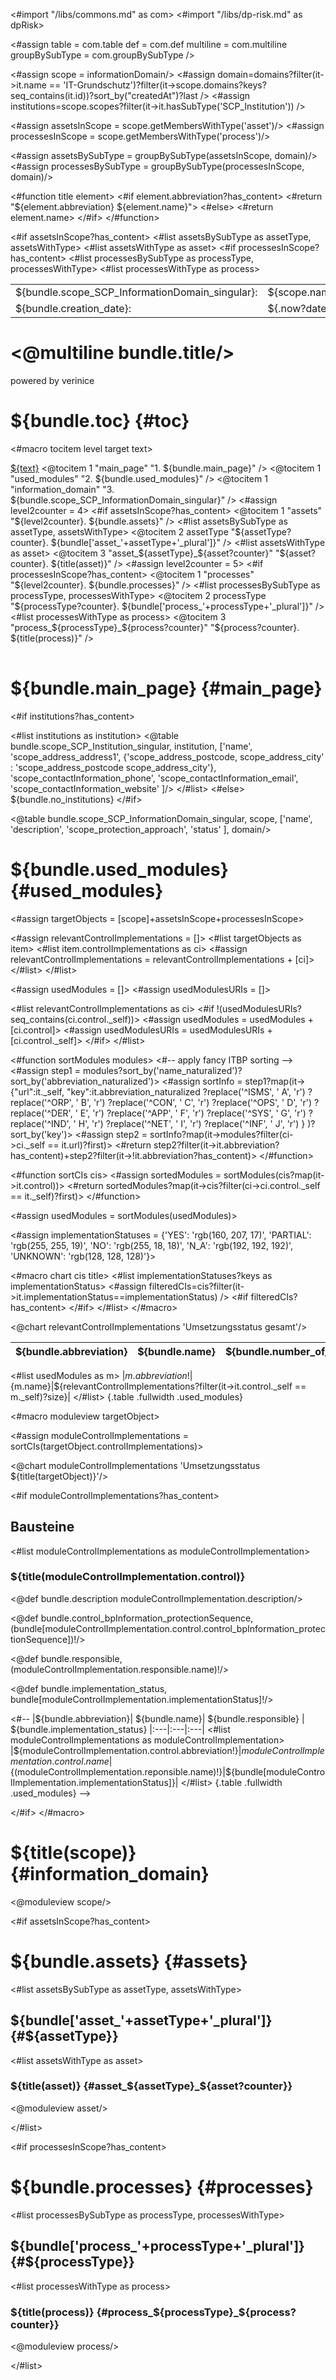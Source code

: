 <#import "/libs/commons.md" as com>
<#import "/libs/dp-risk.md" as dpRisk>

<#assign table = com.table
         def = com.def
         multiline = com.multiline
         groupBySubType = com.groupBySubType />


<style>
<#include "styles/default.css">
h1, h2, h3, h4 {
  page-break-after: avoid;
}

td {
  vertical-align: top;
}

.main_page {
  page-break-after: always;
}

.main_page table th:first-child, .main_page table td:first-child {
  width: 8cm;
}

table.used_modules th:first-child, table.used_modules td:first-child {
  width: 2cm;
}

table.used_modules th:last-child, table.used_modules td:last-child {
  width: 5cm;
}

.fullwidth {
  width: 100%;
}

.nobreak {
  page-break-inside: avoid;
}
</style>

<#assign scope = informationDomain/>
<#assign domain=domains?filter(it->it.name == 'IT-Grundschutz')?filter(it->scope.domains?keys?seq_contains(it.id))?sort_by("createdAt")?last />
<#assign institutions=scope.scopes?filter(it->it.hasSubType('SCP_Institution')) />

<#assign assetsInScope = scope.getMembersWithType('asset')/>
<#assign processesInScope = scope.getMembersWithType('process')/>

<#assign assetsBySubType = groupBySubType(assetsInScope, domain)/>
<#assign processesBySubType = groupBySubType(processesInScope, domain)/>


<#function title element>
<#if element.abbreviation?has_content>
  <#return "${element.abbreviation} ${element.name}">
  <#else>
  <#return element.name>
</#if>
</#function>

<bookmarks>
  <bookmark name="${bundle.toc}" href="#toc"/>
  <bookmark name="${bundle.main_page}" href="#main_page"/>
  <bookmark name="${bundle.used_modules}" href="#used_modules"/>
  <bookmark name="${bundle.scope_SCP_InformationDomain_singular}" href="#information_domain"/>
<#if assetsInScope?has_content>
  <bookmark name="${bundle.assets}" href="#assets">
    <#list assetsBySubType as assetType, assetsWithType>
      <bookmark name="${bundle['asset_'+assetType+'_plural']}" href="#${assetType}">
        <#list assetsWithType as asset>
          <bookmark name="${title(asset)}" href="#asset_${assetType}_${asset?counter}">
          </bookmark>
        </#list>
      </bookmark>
    </#list>
  </bookmark>    
</#if>
<#if processesInScope?has_content>
  <bookmark name="${bundle.processes}" href="#processes">
    <#list processesBySubType as processType, processesWithType>
      <bookmark name="${bundle['process_'+processType+'_plural']}" href="#${processType}">
        <#list processesWithType as process>
          <bookmark name="${title(process)}" href="#process_${processType}_${process?counter}">
          </bookmark>
        </#list>
      </bookmark>
    </#list>
  </bookmark>    
</#if>    
</bookmarks>


<div class="footer-left">
  <table>
    <tr>
      <td>${bundle.scope_SCP_InformationDomain_singular}: </td>
      <td>${scope.name}</td>
    </tr>
    <tr>
      <td>${bundle.creation_date}: </td>
      <td>${.now?date}</td>
    </tr>
  </table>
</div>

<div class="cover">
<h1><@multiline bundle.title/></h1>
<p>powered by verinice</p>
</div>


# ${bundle.toc} {#toc}
<#macro tocitem level target text>
  <tr class="level${level}">
    <td>
      <a title="${bundle('jumpto', text)}" href="#${target}">${text}</a>
    </td>
    <td>
      <span href="#${target}"/>
    </td>
  </tr>
</#macro>

<table class="toc">
<tbody>
  <@tocitem 1 "main_page" "1. ${bundle.main_page}" />
  <@tocitem 1 "used_modules" "2. ${bundle.used_modules}" />
  <@tocitem 1 "information_domain" "3. ${bundle.scope_SCP_InformationDomain_singular}" />
  <#assign level2counter = 4>
  <#if assetsInScope?has_content>
    <@tocitem 1 "assets" "${level2counter}. ${bundle.assets}" />
    <#list assetsBySubType as assetType, assetsWithType>
      <@tocitem 2 assetType "${assetType?counter}. ${bundle['asset_'+assetType+'_plural']}" />
      <#list assetsWithType as asset>
        <@tocitem 3 "asset_${assetType}_${asset?counter}" "${asset?counter}. ${title(asset)}" />
      </#list>
     </#list>
    <#assign level2counter = 5>
  </#if>
  <#if processesInScope?has_content>
    <@tocitem 1 "processes" "${level2counter}. ${bundle.processes}" />
    <#list processesBySubType as processType, processesWithType>
      <@tocitem 2 processType "${processType?counter}. ${bundle['process_'+processType+'_plural']}" />
      <#list processesWithType as process>
        <@tocitem 3 "process_${processType}_${process?counter}" "${process?counter}. ${title(process)}" />
      </#list>
     </#list>
   </#if>   
</tbody>
</table>

# ${bundle.main_page} {#main_page}

<div class="main_page">

<#if institutions?has_content>

<#list institutions as institution>
    <@table bundle.scope_SCP_Institution_singular,
    institution,
    ['name',
    'scope_address_address1',
    {'scope_address_postcode, scope_address_city' : 'scope_address_postcode scope_address_city'},
    'scope_contactInformation_phone',
    'scope_contactInformation_email',
    'scope_contactInformation_website'
    ]/>
</#list>
<#else>
${bundle.no_institutions}
</#if>

<@table bundle.scope_SCP_InformationDomain_singular,
scope,
['name',
'description',
'scope_protection_approach',
'status'
],
domain/>

</div>

# ${bundle.used_modules} {#used_modules}

<#assign targetObjects = [scope]+assetsInScope+processesInScope>

<#assign relevantControlImplementations = []>
<#list targetObjects as item>
  <#list item.controlImplementations as ci>
    <#assign relevantControlImplementations = relevantControlImplementations + [ci]>
  </#list>
</#list>

<#assign usedModules = []>
<#assign usedModulesURIs = []>

<#list relevantControlImplementations as ci>
  <#if !(usedModulesURIs?seq_contains(ci.control._self))>
    <#assign usedModules = usedModules + [ci.control]>
    <#assign usedModulesURIs = usedModulesURIs + [ci.control._self]>
  </#if>
</#list>

<#function sortModules modules>
  <#-- apply fancy ITBP sorting -->
  <#assign step1 = modules?sort_by('name_naturalized')?sort_by('abbreviation_naturalized')>
  <#assign sortInfo = step1?map(it->
    {"url":it._self, 
     "key":it.abbreviation_naturalized
       ?replace('^ISMS', ' A', 'r')
       ?replace('^ORP', ' B', 'r')
       ?replace('^CON', ' C', 'r')
       ?replace('^OPS', ' D', 'r')
       ?replace('^DER', ' E', 'r')
       ?replace('^APP', ' F', 'r')
       ?replace('^SYS', ' G', 'r')
       ?replace('^IND', ' H', 'r')
       ?replace('^NET', ' I', 'r')
       ?replace('^INF', ' J', 'r')
    }
  )?sort_by('key')>
  <#assign step2 = sortInfo?map(it->modules?filter(ci->ci._self == it.url)?first)>
  <#return step2?filter(it->it.abbreviation?has_content)+step2?filter(it->!it.abbreviation?has_content)>
</#function>

<#function sortCIs cis>
  <#assign sortedModules = sortModules(cis?map(it->it.control))>
  <#return sortedModules?map(it->cis?filter(ci->ci.control._self == it._self)?first)>
</#function>

<#assign usedModules = sortModules(usedModules)>


<#assign implementationStatuses = {'YES': 'rgb(160, 207, 17)', 'PARTIAL': 'rgb(255, 255, 19)', 'NO': 'rgb(255, 18, 18)', 'N_A': 'rgb(192, 192, 192)', 'UNKNOWN': 'rgb(128, 128, 128)'}>

<#macro chart cis title>
<object type="jfreechart/veo-pie" style="margin-bottom: 2cm;width:10cm;height:8cm;margin:auto;" title="${title}" alt="Diagramm: ${title}">
<#list implementationStatuses?keys as implementationStatus>
  <#assign filteredCIs=cis?filter(it->it.implementationStatus==implementationStatus) />
  <#if filteredCIs?has_content>
    <data name="${bundle[implementationStatus]}" color="${implementationStatuses[implementationStatus]}" value="${filteredCIs?size}"/>
  </#if>
</#list>
</object>
</#macro>

<@chart relevantControlImplementations 'Umsetzungsstatus gesamt'/>

|${bundle.abbreviation}| ${bundle.name}| ${bundle.number_of_occurrences}
|:---|:---|:---|
<#list usedModules as m>
|${m.abbreviation!}|${m.name}|${relevantControlImplementations?filter(it->it.control._self == m._self)?size}|
</#list>
{.table .fullwidth .used_modules}

<div class="pagebreak"></div>



<#macro moduleview targetObject>

<#assign moduleControlImplementations = sortCIs(targetObject.controlImplementations)>

<@chart moduleControlImplementations 'Umsetzungsstatus ${title(targetObject)}'/>


<#if moduleControlImplementations?has_content>

## Bausteine

<#list moduleControlImplementations as moduleControlImplementation>
<div class="nobreak">

### ${title(moduleControlImplementation.control)}

<@def bundle.description moduleControlImplementation.description/>

<@def bundle.control_bpInformation_protectionSequence, (bundle[moduleControlImplementation.control.control_bpInformation_protectionSequence])!/>

<@def bundle.responsible, (moduleControlImplementation.responsible.name)!/>

<@def bundle.implementation_status, bundle[moduleControlImplementation.implementationStatus]!/>

</div>
</#list>

<#-- 
|${bundle.abbreviation}| ${bundle.name}| ${bundle.responsible} | ${bundle.implementation_status} 
|:---|:---|:---|
<#list moduleControlImplementations as moduleControlImplementation>
|${moduleControlImplementation.control.abbreviation!}|${moduleControlImplementation.control.name}|${(moduleControlImplementation.reponsible.name)!}|${bundle[moduleControlImplementation.implementationStatus]}|
</#list>
{.table .fullwidth .used_modules}
 -->
 
</#if>
</#macro> 

# ${title(scope)} {#information_domain}

<@moduleview scope/>

<div class="pagebreak"></div>

<#if assetsInScope?has_content>
# ${bundle.assets} {#assets}
<#list assetsBySubType as assetType, assetsWithType>

## ${bundle['asset_'+assetType+'_plural']} {#${assetType}}

<#list assetsWithType as asset>
### ${title(asset)} {#asset_${assetType}_${asset?counter}}

<@moduleview asset/>

</#list>
<div class="pagebreak"></div>
</#list>
</#if>

<#if processesInScope?has_content>
# ${bundle.processes} {#processes}
<#list processesBySubType as processType, processesWithType>

## ${bundle['process_'+processType+'_plural']} {#${processType}}

<#list processesWithType as process>
### ${title(process)} {#process_${processType}_${process?counter}}

<@moduleview process/>

</#list>
<div class="pagebreak"></div>
</#list>
</#if>
